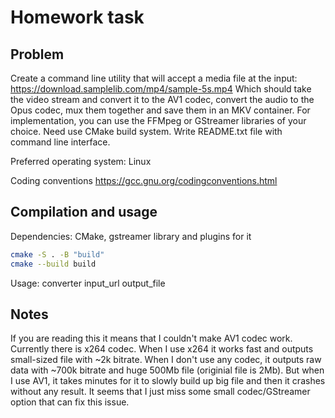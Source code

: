# Homework task

## Problem

Create a command line utility that will accept a media file at the input:
<https://download.samplelib.com/mp4/sample-5s.mp4>
Which should take the video stream and convert it to the AV1 codec, convert the audio to the Opus codec, mux them together and save them in an MKV container.
For implementation, you can use the FFMpeg or GStreamer libraries of your choice.
Need use CMake build system.
Write README.txt file with command line interface.

Preferred operating system: Linux

Coding conventions <https://gcc.gnu.org/codingconventions.html>

## Compilation and usage

Dependencies: CMake, gstreamer library and plugins for it

```bash
cmake -S . -B "build"
cmake --build build
```

Usage: converter input_url output_file

## Notes

If you are reading this it means that I couldn't make AV1 codec work. Currently there is x264 codec. When I use x264 it works fast and outputs small-sized file with ~2k bitrate. When I don't use any codec, it outputs raw data with ~700k bitrate and huge 500Mb file (originial file is 2Mb). But when I use AV1, it takes minutes for it to slowly build up big file and then it crashes without any result. It seems that I just miss some small codec/GStreamer option that can fix this issue.
